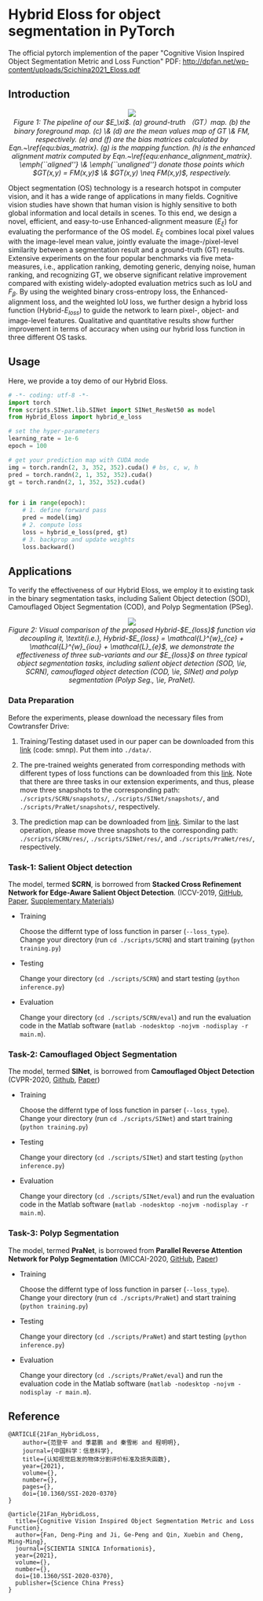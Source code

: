 # Hybrid Eloss for object segmentation in PyTorch

The official pytorch implemention of the paper "Cognitive Vision Inspired Object Segmentation Metric and Loss Function"
PDF: http://dpfan.net/wp-content/uploads/Scichina2021_Eloss.pdf

## Introduction

<p align="center">
    <img src="imgs/D-measureFramewrok.png"/> <br />
    <em> 
    Figure 1: The pipeline of our $E_\xi$.
  (a) ground-truth （GT）map. (b) the binary foreground map.
  (c) \& (d) are the mean values map of GT \& FM, respectively.
  (e) and (f) are the bias matrices calculated by Eqn.~\ref{equ:bias_matrix}.
  (g) is the mapping function.
  (h) is the enhanced alignment matrix computed by Eqn.~\ref{equ:enhance_alignment_matrix}.
  \emph{``aligned''} \& \emph{``unaligned''} donate those points which
  $GT(x,y) = FM(x,y)$ \& $GT(x,y) \neq FM(x,y)$, respectively.
    </em>
</p>

Object segmentation (OS) technology is a research hotspot in computer vision, and it has a wide range of applications 
in many fields. Cognitive vision studies have shown that human vision is highly sensitive to both global information 
and local details in scenes.
To this end, we design a novel, efficient, and easy-to-use Enhanced-alignment measure ($E_\xi$) for evaluating 
the performance of the OS model.
$E_\xi$ combines local pixel values with the image-level mean value, jointly evaluate the image-/pixel-level similarity 
between a segmentation result and a ground-truth (GT) results.
Extensive experiments on the four popular benchmarks via five meta-measures, i.e., application ranking, demoting generic, 
denying noise, human ranking, and recognizing GT, we observe significant relative improvement compared with existing 
widely-adopted evaluation metrics such as IoU and $F_\beta$.
By using the weighted binary cross-entropy loss, the Enhanced-alignment loss, and the weighted IoU loss, we further 
design a hybrid loss function (Hybrid-$E_{loss}$) to guide the network to learn pixel-, object- and image-level features.
Qualitative and quantitative results show further improvement in terms of accuracy when using our hybrid loss function 
in three different OS tasks.

## Usage

Here, we provide a toy demo of our Hybrid Eloss.

```python
# -*- coding: utf-8 -*-
import torch
from scripts.SINet.lib.SINet import SINet_ResNet50 as model
from Hybrid_Eloss import hybrid_e_loss

# set the hyper-parameters
learning_rate = 1e-6
epoch = 100

# get your prediction map with CUDA mode
img = torch.randn(2, 3, 352, 352).cuda() # bs, c, w, h
pred = torch.randn(2, 1, 352, 352).cuda()
gt = torch.randn(2, 1, 352, 352).cuda()


for i in range(epoch):
    # 1. define forward pass
    pred = model(img)
    # 2. compute loss
    loss = hybrid_e_loss(pred, gt)
    # 3. backprop and update weights
    loss.backward()
```
## Applications

To verify the effectiveness of our Hybrid Eloss, we employ it to existing task in the binary segmentation tasks, including Salient Object detection (SOD), Camouflaged Object Segmentation (COD), and Polyp Segmentation (PSeg).

<p align="center">
    <img src="imgs/visual_results-min.png"/> <br />
    <em> 
    Figure 2: Visual comparison of the proposed Hybrid-$E_{loss}$ function via decoupling it, \textit{i.e.}, Hybrid-$E_{loss} = \mathcal{L}^{w}_{ce} + \mathcal{L}^{w}_{iou} + \mathcal{L}_{e}$, we demonstrate the effectiveness of three sub-variants and our $E_{loss}$ on three typical object segmentation tasks, including salient object detection (SOD, \ie, SCRN), camouflaged object detection (COD, \ie, SINet) and polyp segmentation (Polyp Seg., \ie, PraNet).
    </em>
</p>

### Data Preparation

Before the experiments, please download the necessary files from Cowtransfer Drive:

1. Training/Testing dataset used in our paper can be downloaded from this [link](https://pan.baidu.com/s/10kImoHQ59t_kMXTQT4W3gg) (code: smnp). Put them into `./data/`.

2. The pre-trained weights generated from corresponding methods with different types of loss functions can be downloaded from this [link](https://gepengji.cowtransfer.com/s/87a0b066630f40). Note that there are three tasks in our extension experiments, and thus, please move three snapshots to the corresponding path: `./scripts/SCRN/snapshots/`, `./scripts/SINet/snapshots/`, and `./scripts/PraNet/snapshots/`, respectively.

3. The prediction map can be downloaded from [link](https://gepengji.cowtransfer.com/s/d27056171c6049). Similar to the last operation, please move three snapshots to the corresponding path: `./scripts/SCRN/res/`, `./scripts/SINet/res/`, and `./scripts/PraNet/res/`, respectively.

### Task-1: Salient Object detection

The model, termed __SCRN__, is borrowed from __Stacked Cross Refinement Network for Edge-Aware Salient Object Detection__. (ICCV-2019, [GitHub](https://github.com/wuzhe71/SCRN), [Paper](http://openaccess.thecvf.com/content_ICCV_2019/papers/Wu_Stacked_Cross_Refinement_Network_for_Edge-Aware_Salient_Object_Detection_ICCV_2019_paper.pdf), [Supplementary Materials](http://openaccess.thecvf.com/content_ICCV_2019/supplemental/Wu_Stacked_Cross_Refinement_ICCV_2019_supplemental.pdf))

- Training
  
  Choose the differnt type of loss function in parser (`--loss_type`).  Change your directory (run `cd ./scripts/SCRN`) and start training (`python training.py`)

- Testing
  
  Change your directory (`cd ./scripts/SCRN`) and start testing (`python inference.py`)

- Evaluation
  
  Change your directory (`cd ./scripts/SCRN/eval`) and run the evaluation code in the Matlab software (`matlab -nodesktop -nojvm -nodisplay -r main.m`).

### Task-2: Camouflaged Object Segmentation

The model, termed **SINet**, is borrowed from **Camouflaged Object Detection** (CVPR-2020, [Github](https://github.com/DengPingFan/SINet), [Paper](https://openaccess.thecvf.com/content_CVPR_2020/papers/Fan_Camouflaged_Object_Detection_CVPR_2020_paper.pdf))

- Training
  
  Choose the differnt type of loss function in parser (`--loss_type`).  Change your directory (run `cd ./scripts/SINet`) and start training (`python training.py`)

- Testing
  
  Change your directory (`cd ./scripts/SINet`) and start testing (`python inference.py`)

- Evaluation
  
  Change your directory (`cd ./scripts/SINet/eval`) and run the evaluation code in the Matlab software (`matlab -nodesktop -nojvm -nodisplay -r main.m`).

### Task-3: Polyp Segmentation

The model, termed __PraNet__, is borrowed from __Parallel Reverse Attention Network for Polyp Segmentation__ (MICCAI-2020, [GitHub](https://github.com/DengPingFan/PraNet), [Paper](https://github.com/DengPingFan/PraNet/blob/master))

- Training
  
  Choose the differnt type of loss function in parser (`--loss_type`).  Change your directory (run `cd ./scripts/PraNet`) and start training (`python training.py`)

- Testing
  
  Change your directory (`cd ./scripts/PraNet`) and start testing (`python inference.py`)

- Evaluation

  Change your directory (`cd ./scripts/PraNet/eval`) and run the evaluation code in the Matlab software (`matlab -nodesktop -nojvm -nodisplay -r main.m`).

## Reference

    @ARTICLE{21Fan_HybridLoss,
        author={范登平 and 季葛鹏 and 秦雪彬 and 程明明},
        journal={中国科学：信息科学}, 
        title={认知视觉启发的物体分割评价标准及损失函数}, 
        year={2021},
        volume={},
        number={},
        pages={},
        doi={10.1360/SSI-2020-0370}
    }

    @article{21Fan_HybridLoss,
      title={Cognitive Vision Inspired Object Segmentation Metric and Loss Function},
      author={Fan, Deng-Ping and Ji, Ge-Peng and Qin, Xuebin and Cheng, Ming-Ming},
      journal={SCIENTIA SINICA Informationis},
      year={2021},
      volume={}, 
      number={},
      doi={10.1360/SSI-2020-0370},
      publisher={Science China Press}
    }
